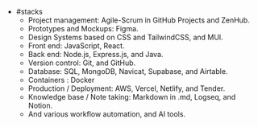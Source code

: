 - #stacks
	- Project management: Agile-Scrum in GitHub Projects and ZenHub.
	- Prototypes and Mockups: Figma.
	- Design Systems based on CSS and TailwindCSS, and MUI.
	- Front end: JavaScript, React.
	- Back end: Node.js, Express.js, and Java.
	- Version control: Git, and GitHub.
	- Database: SQL, MongoDB, Navicat, Supabase, and Airtable.
	- Containers : Docker
	- Production / Deployment: AWS, Vercel, Netlify, and Tender.
	- Knowledge base / Note taking: Markdown in .md, Logseq, and Notion.
	- And various workflow automation, and AI tools.